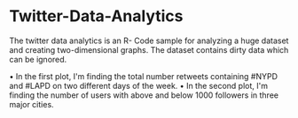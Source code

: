 # Twitter-Data-Analytics

The twitter data analytics is an R- Code sample for analyzing a huge dataset and creating two-dimensional graphs. The dataset contains dirty data which can be ignored.

•	In the first plot, I'm finding the total number retweets containing #NYPD and #LAPD on two different days of the week.
•	In the second plot, I'm finding the number of users with above and below 1000 followers in three major cities.
